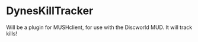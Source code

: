 # DynesKillTracker
Will be a plugin for MUSHclient, for use with the Discworld MUD. It will track kills!
